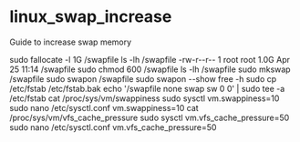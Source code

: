 # linux_swap_increase
Guide to increase swap memory 

sudo fallocate -l 1G /swapfile
ls -lh /swapfile
-rw-r--r-- 1 root root 1.0G Apr 25 11:14 /swapfile
sudo chmod 600 /swapfile
ls -lh /swapfile
sudo mkswap /swapfile
sudo swapon /swapfile
sudo swapon --show
free -h
sudo cp /etc/fstab /etc/fstab.bak
echo '/swapfile none swap sw 0 0' | sudo tee -a /etc/fstab
cat /proc/sys/vm/swappiness
sudo sysctl vm.swappiness=10
sudo nano /etc/sysctl.conf
vm.swappiness=10
cat /proc/sys/vm/vfs_cache_pressure
sudo sysctl vm.vfs_cache_pressure=50
sudo nano /etc/sysctl.conf
vm.vfs_cache_pressure=50
